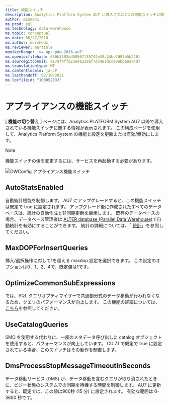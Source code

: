 ```yaml
---
title: 機能スイッチ
description: Analytics Platform System AU7 に導入された2つの機能スイッチに関する情報を表示します。
author: mzaman1
ms.prod: sql
ms.technology: data-warehouse
ms.topic: conceptual
ms.date: 06/27/2018
ms.author: murshedz
ms.reviewer: martinle
monikerRange: '>= aps-pdw-2016-au7'
ms.openlocfilehash: 656b1592dd50567f59744e39c24be7d93b5b220f
ms.sourcegitcommit: 917df4ffd22e4a229af7dc481dcce3ebba0aa4d7
ms.translationtype: MT
ms.contentlocale: ja-JP
ms.lasthandoff: 02/10/2021
ms.locfileid: "100052833"
---
```

# <a name="appliance-feature-switches"></a>アプライアンスの機能スイッチ

[ **機能の切り替え** ] ページには、Analytics PLATFORM System AU7 以降で導入されている機能スイッチに関する情報が表示されます。 この構成ページを使用して、Analytics Platform System の機能と設定を更新または有効/無効にします。

> [!NOTE]
> 機能スイッチの値を変更するには、サービスを再起動する必要があります。

![DWConfig アプライアンス機能スイッチ](media/feature-switch/SQL_Server_PDW_DWConfig_feature_switch.png "DWConfig アプライアンス機能スイッチ")

## <a name="autostatsenabled"></a>AutoStatsEnabled

自動統計機能を制御します。 AU7 にアップグレードすると、この機能スイッチは既定で true に設定されます。 アップグレード後に作成されたすべてのデータベースは、統計の自動作成と非同期更新を継承します。 既存のデータベースの場合、データベース管理者は [ALTER database (Parallel Data Warehouse)](../t-sql/statements/alter-database-transact-sql.md?tabs=sqlpdw)で自動統計を有効にすることができます。 統計の詳細については、「 [統計](../relational-databases/statistics/statistics.md)」を参照してください。

## <a name="maxdopforinsertqueries"></a>MaxDOPForInsertQueries

挿入/選択操作に対して1を超える maxdop 設定を選択できます。 この設定のオプションは0、1、2、4で、既定値は1です。

## <a name="optimizecommonsubexpressions"></a>OptimizeCommonSubExpressions

では、SQL クエリオプティマイザーで共通部分式のデータ移動が行われなくなるため、クエリのパフォーマンスが向上します。 この機能の詳細については、 [こちら](common-sub-expression-elimination.md)を参照してください。

## <a name="usecatalogqueries"></a>UseCatalogQueries

SMO を使用する代わりに、一部のメタデータ呼び出しに catalog オブジェクトを使用すると、パフォーマンスが向上しています。 CU 7.1 で既定で true に設定されている場合、このスイッチはその動作を制御します。

## <a name="dmsprocessstopmessagetimeoutinseconds"></a>DmsProcessStopMessageTimeoutInSeconds

データ移動サービス (DMS) が、データ移動を含むクエリが取り消されたときに、ビジー状態のシステムでの同期を待機する時間を制御します。 AU7 に更新すると、既定では、この値は900秒 (15 分) に設定されます。 有効な範囲は 0-3600 秒です。
